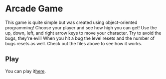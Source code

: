 Arcade Game
===========

This game is quite simple but was created using object-oriented programming! Choose your player and see how high you can get! Use the up, down, left, and right arrow keys to move your character. Try to avoid the bugs, they're evil! When you hit a bug the level resets and the number of bugs resets as well. Check out the files above to see how it works.

## Play
You can play it[here]().
